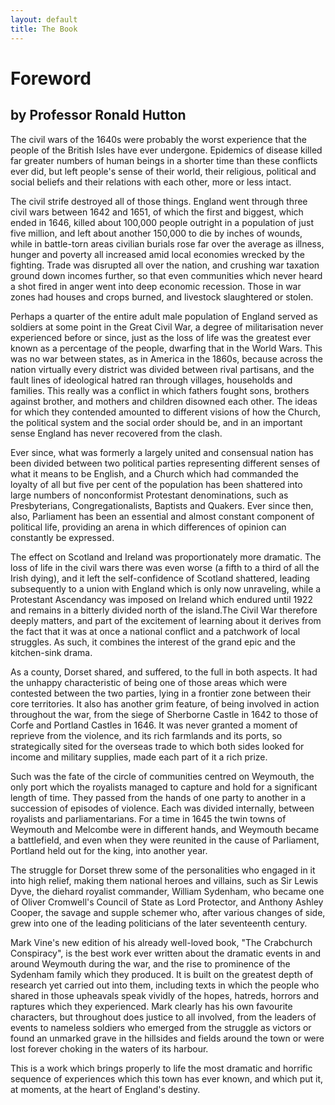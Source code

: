 ```yaml
---
layout: default
title: The Book
---
```


# Foreword
## by Professor Ronald Hutton

The civil wars of the 1640s were probably the worst experience that the people of the British Isles have ever undergone. Epidemics of disease killed far greater numbers of human beings in a shorter time than these conflicts ever did, but left people's sense of their world, their religious, political and social beliefs and their relations with each other, more or less intact.
 
The civil strife destroyed all of those things. England went through three civil wars between 1642 and 1651, of which the first and biggest, which ended in 1646, killed about 100,000 people outright in a population of just five million, and left about another 150,000 to die by inches of wounds, while in battle-torn areas civilian burials rose far over the average as illness, hunger and poverty all increased amid local economies wrecked by the fighting. Trade was disrupted all over the nation, and crushing war taxation ground down incomes further, so that even communities which never heard a shot fired in anger went into deep economic recession. Those in war zones had houses and crops burned, and livestock slaughtered or stolen.
 
Perhaps a quarter of the entire adult male population of England served as soldiers at some point in the Great Civil War, a degree of militarisation never experienced before or since, just as the loss of life was the greatest ever known as a percentage of the people, dwarfing that in the World Wars. This was no war between states, as in America in the 1860s, because across the nation virtually every district was divided between rival partisans, and the fault lines of ideological hatred ran through villages, households and families. This really was a conflict in which fathers fought sons, brothers against brother, and mothers and children disowned each other. The ideas for which they contended amounted to different visions of how the Church, the political system and the social order should be, and in an important sense England has never recovered from the clash.
 
Ever since, what was formerly a largely united and consensual nation has been divided between two political parties representing different senses of what it means to be English, and a Church which had commanded the loyalty of all but five per cent of the population has been shattered into large numbers of nonconformist Protestant denominations, such as Presbyterians, Congregationalists, Baptists and Quakers. Ever since then, also, Parliament has been an essential and almost constant component of political life, providing an arena in which differences of opinion can constantly be expressed.
 
The effect on Scotland and Ireland was proportionately more dramatic. The loss of life in the civil wars there was even worse (a fifth to a third of all the Irish dying), and it left the self-confidence of Scotland shattered, leading subsequently to a union with England which is only now unraveling, while a Protestant Ascendancy was imposed on Ireland which endured until 1922 and remains in a bitterly divided north of the island.The Civil War therefore deeply matters, and part of the excitement of learning about it derives from the fact that it was at once a national conflict and a patchwork of local struggles. As such, it combines the interest of the grand epic and the kitchen-sink drama.
 
As a county, Dorset shared, and suffered, to the full in both aspects. It had the unhappy characteristic of being one of those areas which were contested between the two parties, lying in a frontier zone between their core territories. It also has another grim feature, of being involved in action throughout the war, from the siege of Sherborne Castle in 1642 to those of Corfe and Portland Castles in 1646. It was never granted a moment of reprieve from the violence, and its rich farmlands and its ports, so strategically sited for the overseas trade to which both sides looked for income and military supplies, made each part of it a rich prize.
 
Such was the fate of the circle of communities centred on Weymouth, the only port which the royalists managed to capture and hold for a significant length of time. They passed from the hands of one party to another in a succession of episodes of violence. Each was divided internally, between royalists and parliamentarians. For a time in 1645 the twin towns of Weymouth and Melcombe were in different hands, and Weymouth became a battlefield, and even when they were reunited in the cause of Parliament, Portland held out for the king, into another year.
 
The struggle for Dorset threw some of the personalities who engaged in it into high relief, making them national heroes and villains, such as Sir Lewis Dyve, the diehard royalist commander, William Sydenham, who became one of Oliver Cromwell's Council of State as Lord Protector, and Anthony Ashley Cooper, the savage and supple schemer who, after various changes of side, grew into one of the leading politicians of the later seventeenth century.
 
Mark Vine's new edition of his already well-loved book, "The Crabchurch Conspiracy", is the best work ever written about the dramatic events in and around Weymouth during the war, and the rise to prominence of the Sydenham family which they produced. It is built on the greatest depth of research yet carried out into them, including texts in which the people who shared in those upheavals speak vividly of the hopes, hatreds, horrors and raptures which they experienced. Mark clearly has his own favourite characters, but throughout does justice to all involved, from the leaders of events to nameless soldiers who emerged from the struggle as victors or found an unmarked grave in the hillsides and fields around the town or were lost forever choking in the waters of its harbour.
 
This is a work which brings properly to life the most dramatic and horrific sequence of experiences which this town has ever known, and which put it, at moments, at the heart of England's destiny.
